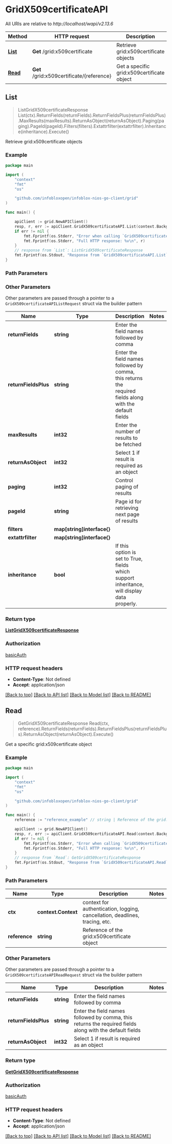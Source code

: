 # GridX509certificateAPI

All URIs are relative to *http://localhost/wapi/v2.13.6*

Method | HTTP request | Description
------------- | ------------- | -------------
[**List**](GridX509certificateAPI.md#List) | **Get** /grid:x509certificate | Retrieve grid:x509certificate objects
[**Read**](GridX509certificateAPI.md#Read) | **Get** /grid:x509certificate/{reference} | Get a specific grid:x509certificate object



## List

> ListGridX509certificateResponse List(ctx).ReturnFields(returnFields).ReturnFieldsPlus(returnFieldsPlus).MaxResults(maxResults).ReturnAsObject(returnAsObject).Paging(paging).PageId(pageId).Filters(filters).Extattrfilter(extattrfilter).Inheritance(inheritance).Execute()

Retrieve grid:x509certificate objects



### Example

```go
package main

import (
	"context"
	"fmt"
	"os"

	"github.com/infobloxopen/infoblox-nios-go-client/grid"
)

func main() {

	apiClient := grid.NewAPIClient()
	resp, r, err := apiClient.GridX509certificateAPI.List(context.Background()).Execute()
	if err != nil {
		fmt.Fprintf(os.Stderr, "Error when calling `GridX509certificateAPI.List``: %v\n", err)
		fmt.Fprintf(os.Stderr, "Full HTTP response: %v\n", r)
	}
	// response from `List`: ListGridX509certificateResponse
	fmt.Fprintf(os.Stdout, "Response from `GridX509certificateAPI.List`: %v\n", resp)
}
```

### Path Parameters



### Other Parameters

Other parameters are passed through a pointer to a `GridX509certificateAPIListRequest` struct via the builder pattern


Name | Type | Description  | Notes
------------- | ------------- | ------------- | -------------
**returnFields** | **string** | Enter the field names followed by comma | 
**returnFieldsPlus** | **string** | Enter the field names followed by comma, this returns the required fields along with the default fields | 
**maxResults** | **int32** | Enter the number of results to be fetched | 
**returnAsObject** | **int32** | Select 1 if result is required as an object | 
**paging** | **int32** | Control paging of results | 
**pageId** | **string** | Page id for retrieving next page of results | 
**filters** | **map[string]interface{}** |  | 
**extattrfilter** | **map[string]interface{}** |  | 
**inheritance** | **bool** | If this option is set to True, fields which support inheritance, will display data properly. | 

### Return type

[**ListGridX509certificateResponse**](ListGridX509certificateResponse.md)

### Authorization

[basicAuth](../README.md#basicAuth)

### HTTP request headers

- **Content-Type**: Not defined
- **Accept**: application/json

[[Back to top]](#) [[Back to API list]](../README.md#documentation-for-api-endpoints)
[[Back to Model list]](../README.md#documentation-for-models)
[[Back to README]](../README.md)


## Read

> GetGridX509certificateResponse Read(ctx, reference).ReturnFields(returnFields).ReturnFieldsPlus(returnFieldsPlus).ReturnAsObject(returnAsObject).Execute()

Get a specific grid:x509certificate object



### Example

```go
package main

import (
	"context"
	"fmt"
	"os"

	"github.com/infobloxopen/infoblox-nios-go-client/grid"
)

func main() {
	reference := "reference_example" // string | Reference of the grid:x509certificate object

	apiClient := grid.NewAPIClient()
	resp, r, err := apiClient.GridX509certificateAPI.Read(context.Background(), reference).Execute()
	if err != nil {
		fmt.Fprintf(os.Stderr, "Error when calling `GridX509certificateAPI.Read``: %v\n", err)
		fmt.Fprintf(os.Stderr, "Full HTTP response: %v\n", r)
	}
	// response from `Read`: GetGridX509certificateResponse
	fmt.Fprintf(os.Stdout, "Response from `GridX509certificateAPI.Read`: %v\n", resp)
}
```

### Path Parameters


Name | Type | Description  | Notes
------------- | ------------- | ------------- | -------------
**ctx** | **context.Context** | context for authentication, logging, cancellation, deadlines, tracing, etc.
**reference** | **string** | Reference of the grid:x509certificate object | 

### Other Parameters

Other parameters are passed through a pointer to a `GridX509certificateAPIReadRequest` struct via the builder pattern


Name | Type | Description  | Notes
------------- | ------------- | ------------- | -------------
**returnFields** | **string** | Enter the field names followed by comma | 
**returnFieldsPlus** | **string** | Enter the field names followed by comma, this returns the required fields along with the default fields | 
**returnAsObject** | **int32** | Select 1 if result is required as an object | 

### Return type

[**GetGridX509certificateResponse**](GetGridX509certificateResponse.md)

### Authorization

[basicAuth](../README.md#basicAuth)

### HTTP request headers

- **Content-Type**: Not defined
- **Accept**: application/json

[[Back to top]](#) [[Back to API list]](../README.md#documentation-for-api-endpoints)
[[Back to Model list]](../README.md#documentation-for-models)
[[Back to README]](../README.md)

